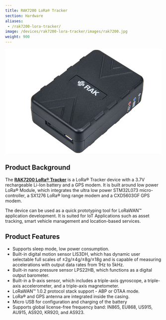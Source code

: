 ```yaml
---
title: RAK7200 LoRa® Tracker
section: Hardware
aliases:
 - /rak7200-lora-tracker/
image: /devices/rak7200-lora-tracker/images/rak7200.jpg
weight: 900
---
```


![Figure 1: RAK7200 LoRa® Tracker](images/rak7200.jpg)

## Product Background

The [**RAK7200 LoRa® Tracker**](https://store.rakwireless.com/products/rak7200-lora-tracker) is a LoRa® Tracker device with a 3.7V rechargeable Li-Ion battery and a GPS modem. It is built around low power LoRa® Module, which integrates the ultra low power STM32L073 micro-controller, a SX1276 LoRa® long range modem and a CXD5603GF GPS modem.

The device can be used as a quick prototyping tool for LoRaWAN™ application development. It is suited for IoT Applications such as asset tracking, smart vehicle management and location-based services.

## Product Features
* Supports sleep mode, low power consumption.  
* Built-in digital motion sensor LIS3DH, which has dynamic user selectable full scales of ±2g/±4g/±8g/±18g and is capable of measuring accelerations with output data rates from 1Hz to 5kHz.
* Built-in nano pressure sensor LPS22HB, which functions as a digital output barometer.
* Built-in a 9-axis sensor, which includes a triple-axis gyroscope, a triple-axis accelerometer, and a triple-axis magnetometer.
* LoRaWAN™ 1.0.2 protocol stack support - ABP or OTAA mode.
* LoRa® and GPS antenna are integrated inside the casing.
* Micro USB for configuration and charging of the battery
* Supports global license-free frequency band: IN865, EU868, US915, AU915, AS920, KR920, and AS923.
